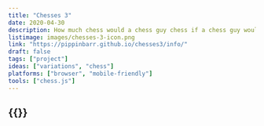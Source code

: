 ```yaml
---
title: "Chesses 3"
date: 2020-04-30
description: How much chess would a chess guy chess if a chess guy would chess chess?! Eight more chess variations hot and chessy out of the chess oven! Chess ‘em up!
listimage: images/chesses-3-icon.png
link: "https://pippinbarr.github.io/chesses3/info/"
draft: false
tags: ["project"]
ideas: ["variations", "chess"]
platforms: ["browser", "mobile-friendly"]
tools: ["chess.js"]
---
```


## {{<param title >}}

